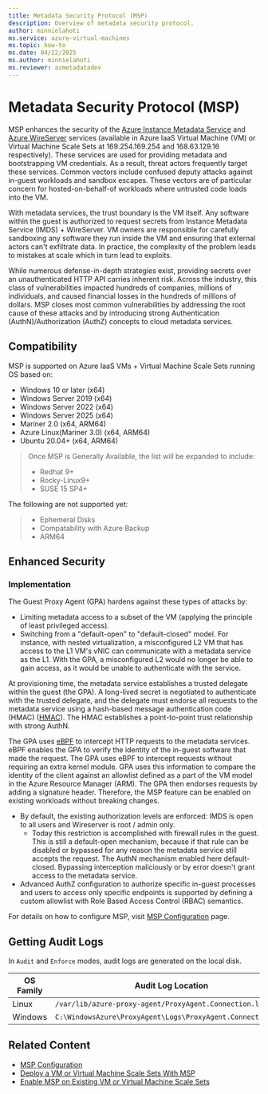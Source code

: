 ```yaml
---
title: Metadata Security Protocol (MSP)
description: Overview of metadata security protocol.
author: minnielahoti
ms.service: azure-virtual-machines
ms.topic: how-to
ms.date: 04/22/2025
ms.author: minnielahoti
ms.reviewer: azmetadatadev
---
```


# Metadata Security Protocol (MSP)

MSP enhances the security of the [Azure Instance Metadata Service](https://aka.ms/azureimds) and [Azure WireServer](https://aka.ms/azureWireserver) services (available in Azure IaaS Virtual Machine (VM) or Virtual Machine Scale Sets at 169.254.169.254 and 168.63.129.16 respectively). These services are used for providing metadata and bootstrapping VM credentials. As a result, threat actors frequently target these services. Common vectors include confused deputy attacks against in-guest workloads and sandbox escapes. These vectors are of particular concern for hosted-on-behalf-of workloads where untrusted code loads into the VM.

With metadata services, the trust boundary is the VM itself. Any software within the guest is authorized to request secrets from Instance Metadata Service (IMDS) + WireServer. VM owners are responsible for carefully sandboxing any software they run inside the VM and ensuring that external actors can't exfiltrate data. In practice, the complexity of the problem leads to mistakes at scale which in turn lead to exploits.

While numerous defense-in-depth strategies exist, providing secrets over an unauthenticated HTTP API carries inherent risk. Across the industry, this class of vulnerabilities impacted hundreds of companies, millions of individuals, and caused financial losses in the hundreds of millions of dollars. MSP closes most common vulnerabilities by addressing the root cause of these attacks and by introducing strong Authentication (AuthN)/Authorization (AuthZ) concepts to cloud metadata services.

## Compatibility

MSP is supported on Azure IaaS VMs + Virtual Machine Scale Sets running OS based on:

- Windows 10 or later (x64)
- Windows Server 2019 (x64)
- Windows Server 2022 (x64)
- Windows Server 2025 (x64)
- Mariner 2.0 (x64, ARM64)
- Azure Linux(Mariner 3.0) (x64, ARM64)
- Ubuntu 20.04+ (x64, ARM64)

> Once MSP is Generally Available, the list will be expanded to include:
> - Redhat 9+
> - Rocky-Linux9+
> - SUSE 15 SP4+

The following are not supported yet:
> - Ephemeral Disks 
> - Compatability with Azure Backup 
> - ARM64 

## Enhanced Security

### Implementation

The Guest Proxy Agent (GPA) hardens against these types of attacks by:

- Limiting metadata access to a subset of the VM (applying the principle of least privileged access).
- Switching from a "default-open" to "default-closed" model. For instance, with nested virtualization, a misconfigured L2
  VM that has access to the L1 VM's vNIC can communicate with a metadata service as the L1. With the GPA, a misconfigured
  L2 would no longer be able to gain access, as it would be unable to authenticate with the service.

At provisioning time, the metadata service establishes a trusted delegate within the guest (the GPA). A long-lived
secret is negotiated to authenticate with the trusted delegate, and the delegate must endorse all requests to the metadata service using a hash-based message authentication code (HMAC) ([HMAC](https://en.wikipedia.org/wiki/HMAC)). The HMAC establishes a point-to-point trust
relationship with strong AuthN.

The GPA uses [eBPF](https://ebpf.io/what-is-ebpf/) to intercept HTTP requests to the metadata services. eBPF
enables the GPA to verify the identity of the in-guest software that made the request. The GPA uses eBPF to intercept requests without requiring an extra kernel module. GPA uses this information to compare the identity of the client against an allowlist defined as a part of the VM model in the Azure Resource Manager (ARM). The GPA then endorses requests  by adding a signature header. Therefore, the MSP feature can be enabled on existing workloads without breaking changes.

- By default, the existing authorization levels are enforced: IMDS is open to all users and Wireserver is root / admin only.
  - Today this restriction is accomplished with firewall rules in the guest. This is still a default-open mechanism, because if that rule can be disabled or bypassed for any reason the metadata service still accepts the request. The AuthN mechanism enabled here default-closed. Bypassing interception maliciously or by error doesn't grant access to the metadata service.
- Advanced AuthZ configuration to authorize specific in-guest processes and users to access only specific endpoints is supported by defining a custom allowlist with Role Based Access Control (RBAC) semantics.



For details on how to configure MSP, visit  [MSP Configuration](./configuration.md) page. 

## Getting Audit Logs

In `Audit` and `Enforce` modes, audit logs are generated on the local disk.

| OS Family | Audit Log Location |
|--|--|
| Linux | `/var/lib/azure-proxy-agent/ProxyAgent.Connection.log` |
| Windows | `C:\WindowsAzure\ProxyAgent\Logs\ProxyAgent.Connection.log` |


## Related Content

- [MSP Configuration](./configuration.md)
- [Deploy a VM or Virtual Machine Scale Sets With MSP](./greenfield.md)
- [Enable MSP on Existing VM or Virtual Machine Scale Sets](./brownfield.md)
